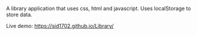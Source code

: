 
A library application that uses css, html and javascript. Uses localStorage to store data.

Live demo: https://sid1702.github.io/Library/



